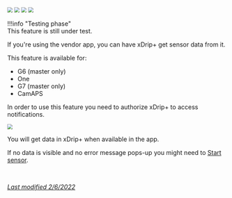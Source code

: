 <img src="../../images/hamburger_menu.png" style="zoom:75%;" />  
<img src="../../images/M-S.png" style="zoom:75%;" />  
<img src="../../images/M-S-HDS.png" style="zoom:75%;" />  
<img src="../images/M-S-HDSlistN.png" style="zoom:75%;" />

!!!info "Testing phase"  
    This feature is still under test.

If you're using the vendor app, you can have xDrip+ get sensor data from it.

This feature is available for:

- G6 (master only)
- One 
- G7 (master only)
- CamAPS

In order to use this feature you need to authorize xDrip+ to access notifications.

<img src="../images/Companion1.png" style="zoom:78%;" />

You will get data in xDrip+ when available in the app.

If no data is visible and no error message pops-up you might need to [Start sensor](../../use/startsensor/#followers-and-companion-apps).

</br>

[*Last modified 2/6/2022*](https://github.com/NightscoutFoundation/xDrip/releases/tag/2022.06.02)